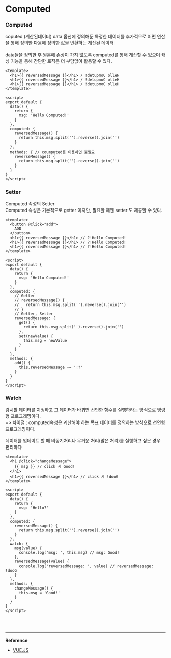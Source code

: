 # Computed

### Computed 

coputed (계산된데이터)
data 옵션에 정의해둔 특정한 데이터를 추가적으로 어떤 연산을 통해 정의한 다음에 정의한 값을 반환하는 계산된 데이터 <br/>
<br/>
data들을 정의한 후 원본에 손상이 가지 않도록 computed를 통해 계산할 수 있으며 캐싱 기능을 통해 간단한 로직은 더 부담없이 활용할 수 있다.

```
<template>
  <h1>{{ reversedMessage }}</h1> / !detupmoC olleH
  <h1>{{ reversedMessage }}</h1> / !detupmoC olleH
  <h1>{{ reversedMessage }}</h1> / !detupmoC olleH
</template>

<script>
export default {
  data() {
    return {
      msg: 'Hello Computed!'
    }
  },
  computed: {
    reversedMessage() {
      return this.msg.split('').reverse().join('')
    }
  },
  methods: { // coumputed를 이용하면 불필요
    reverseMessage() {
      return this.msg.split('').reverse().join('')
    }
  }
}
</script>
```

### Setter

Computed 속성의 Setter
<br/>
Computed 속성은 기본적으로 getter 이지만, 필요할 때엔 setter 도 제공할 수 있다.

```
<template>
  <button @click="add">
    ADD
  </button>
  <h1>{{ reversedMessage }}</h1> // ?!Hello Computed!
  <h1>{{ reversedMessage }}</h1> // ?!Hello Computed!
  <h1>{{ reversedMessage }}</h1> // ?!Hello Computed!
</template>

<script>
export default {
  data() {
    return {
      msg: 'Hello Computed!' 
    }
  },
  computed: {
    // Getter
    // reversedMessage() {
    //   return this.msg.split('').reverse().join('')
    // }
    // Getter, Setter
    reversedMessage: {
      get() {
        return this.msg.split('').reverse().join('')
      },
      set(newValue) {
        this.msg = newValue
      }
    }
  },
  methods: { 
    add() {
      this.reversedMessage += '!?'
    }
  }
}
</script>
```

### Watch
감시할 데이터를 지정하고 그 데이터가 바뀌면 선언한 함수를 실행하라는 방식으로 명령형 프로그래밍이다. <br/>
=> 차이점 : computed속성은 계산해야 하는 목표 데이터를 정의하는 방식으로 선언형 프로그래밍이다. <br/>
<br/>
데이터를 업데이트 할 때 비동기처리나 무거운 처리(많은 처리)를 실행하고 싶은 경우 편리하다


```
<template>
  <h1 @click="changeMessage">
    {{ msg }} // click 시 Good!
  </h1>
  <h1>{{ reversedMessage }}</h1> // click 시 !dooG
</template>

<script>
export default {
  data() {
    return {
      msg: 'Hello?'
    }
  },
  computed: {
    reversedMessage() {
      return this.msg.split('').reverse().join('')
    }
  },
  watch: {
    msg(value) {
      console.log('msg: ', this.msg) // msg: Good!
    },
    reversedMessage(value) {
      console.log('reversedMessage: ', value) // reversedMessage: !dooG
    }
  },
  methods: {
    changeMessage() {
      this.msg = 'Good!'
    }
  }
}
</script>
```

<br/>
<br/>

<hr/>

**Reference**

<ul>
  <li><a href="https://v3.ko.vuejs.org/guide/computed.html#computed-%E1%84%89%E1%85%A9%E1%86%A8%E1%84%89%E1%85%A5%E1%86%BC">VUE.JS</a></li>
</ul>